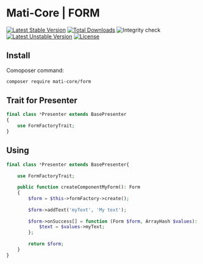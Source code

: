 # Mati-Core  | FORM

[![Latest Stable Version](https://poser.pugx.org/mati-core/form/v)](//packagist.org/packages/mati-core/form)
[![Total Downloads](https://poser.pugx.org/mati-core/form/downloads)](//packagist.org/packages/mati-core/form)
![Integrity check](https://github.com/mati-core/form/workflows/Integrity%20check/badge.svg)
[![Latest Unstable Version](https://poser.pugx.org/mati-core/form/v/unstable)](//packagist.org/packages/mati-core/form)
[![License](https://poser.pugx.org/mati-core/form/license)](//packagist.org/packages/mati-core/form)

Install
-------

Comoposer command:
```bash
composer require mati-core/form
```

Trait for Presenter
-------------------

```php
final class *Presenter extends BasePresenter
{
    use FormFactoryTrait; 
}
```

Using
-----

```php
final class *Presenter extends BasePresenter{
    
    use FormFactoryTrait;
    
    public function createComponentMyForm(): Form
    {
        $form = $this->formFactory->create(); 
        
        $form->addText('myText', 'My text');
        
        $form->onSuccess[] = function (Form $form, ArrayHash $values): void {
            $text = $values->myText;
        };
        
        return $form;
    }
}
```